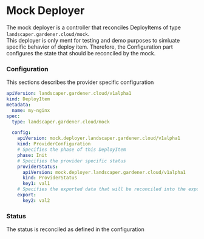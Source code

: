 # Mock Deployer

The mock deployer is a controller that reconciles DeployItems of type `landscaper.gardener.cloud/mock`.<br>
This deployer is only ment for testing and demo purposes to simluate specific behavior of deploy item.
Therefore, the Configuration part configures the state that should be reconciled by the mock.

### Configuration
This sections describes the provider specific configuration
```yaml
apiVersion: landscaper.gardener.cloud/v1alpha1
kind: DeployItem
metadata:
  name: my-nginx
spec:
  type: landscaper.gardener.cloud/mock

  config:
    apiVersion: mock.deployer.landscaper.gardener.cloud/v1alpha1
    kind: ProviderConfiguration
    # Specifies the phase of this DeployItem
    phase: Init
    # Specifies the provider specific status
    providerStatus:
      apiVersion: mock.deployer.landscaper.gardener.cloud/v1alpha1
      kind: ProviderStatus
      key1: val1
    # Specifies the exported data that will be reconciled into the exportRef.
    export:
      key2: val2
```
### Status
The status is reconciled as defined in the configuration